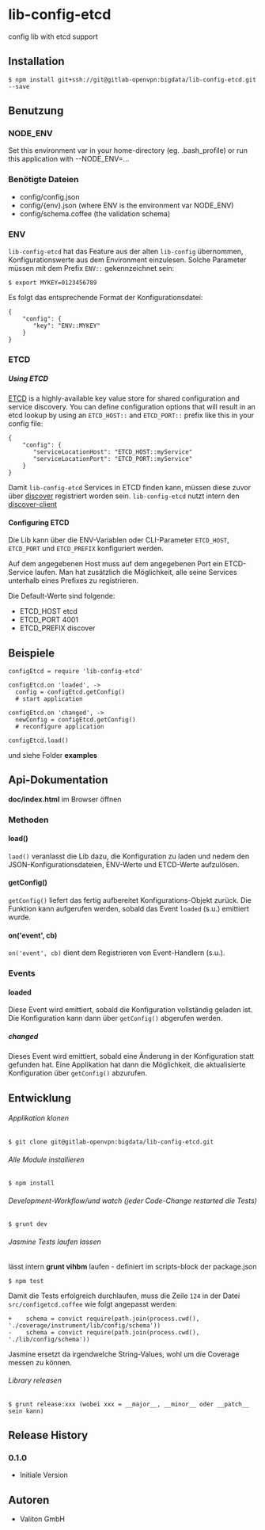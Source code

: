 # lib-config-etcd

config lib with etcd support

## Installation

    $ npm install git+ssh://git@gitlab-openvpn:bigdata/lib-config-etcd.git --save

## Benutzung

### NODE_ENV

Set this environment var in your home-directory (eg. .bash_profile) or run this application with --NODE_ENV=...

### Benötigte Dateien

* config/config.json
* config/{env}.json (where ENV is the environment var NODE_ENV)
* config/schema.coffee (the validation schema)

### ENV
`lib-config-etcd` hat das Feature aus der alten `lib-config` übernommen, Konfigurationswerte aus dem Environment einzulesen. Solche Parameter müssen mit dem Prefix `ENV::` gekennzeichnet sein:

    $ export MYKEY=0123456789

Es folgt das entsprechende Format der Konfigurationsdatei:

    {
        "config": {
           "key": "ENV::MYKEY"
        }
    }

### ETCD
##### Using ETCD
[ETCD](https://github.com/coreos/etcd) is a highly-available key value store for shared configuration and service discovery. You can define configuration options that will result in an etcd lookup by using an `ETCD_HOST::` and `ETCD_PORT::` prefix like this in your config file:

    {
        "config": {
           "serviceLocationHost": "ETCD_HOST::myService"
           "serviceLocationPort": "ETCD_PORT::myService"
        }
    }

Damit `lib-config-etcd` Services in ETCD finden kann, müssen diese zuvor über [discover](https://github.com/totem/discover) registriert worden sein. `lib-config-etcd` nutzt intern den [discover-client](https://github.com/totem/discover-client-node)

#### Configuring ETCD

Die Lib kann über die ENV-Variablen oder CLI-Parameter `ETCD_HOST`, `ETCD_PORT` und `ETCD_PREFIX` konfiguriert werden.

Auf dem angegebenen Host muss auf dem angegebenen Port ein ETCD-Service laufen. Man hat zusätzlich die Möglichkeit, alle seine Services unterhalb eines Prefixes zu registrieren.

Die Default-Werte sind folgende:

- ETCD_HOST etcd
- ETCD_PORT 4001
- ETCD_PREFIX discover


## Beispiele

    configEtcd = require 'lib-config-etcd'

    configEtcd.on 'loaded', ->
      config = configEtcd.getConfig()
      # start application

    configEtcd.on 'changed', ->
      newConfig = configEtcd.getConfig()
      # reconfigure application

    configEtcd.load()


und siehe Folder **examples**

## Api-Dokumentation

**doc/index.html** im Browser öffnen

### Methoden

#### load()
`laod()` veranlasst die Lib dazu, die Konfiguration zu laden und nedem den JSON-Konfigurationsdateien, ENV-Werte und ETCD-Werte aufzulösen.

#### getConfig()
`getConfig()` liefert das fertig aufbereitet Konfigurations-Objekt zurück. Die Funktion kann aufgerufen werden, sobald das Event `loaded` (s.u.) emittiert wurde.

#### on('event', cb)
`on('event', cb)` dient dem Registrieren von Event-Handlern (s.u.).

### Events
#### loaded
Diese Event wird emittiert, sobald die Konfiguration vollständig geladen ist. Die Konfiguration kann dann über `getConfig()` abgerufen werden.

##### changed
Dieses Event wird emittiert, sobald eine Änderung in der Konfiguration statt gefunden hat. Eine Applikation hat dann die Möglichkeit, die aktualisierte Konfiguration über `getConfig()` abzurufen.

## Entwicklung

###### Applikation klonen

    $ git clone git@gitlab-openvpn:bigdata/lib-config-etcd.git


###### Alle Module installieren

    $ npm install

###### Development-Workflow/und watch (jeder Code-Change restarted die Tests)

    $ grunt dev


###### Jasmine Tests laufen lassen

lässt intern **grunt vihbm** laufen - definiert im scripts-block der package.json

    $ npm test

Damit die Tests erfolgreich durchlaufen, muss die Zeile `124` in der Datei `src/configetcd.coffee` wie folgt angepasst werden:

    +    schema = convict require(path.join(process.cwd(), './coverage/instrument/lib/config/schema'))
    -    schema = convict require(path.join(process.cwd(), './lib/config/schema'))

Jasmine ersetzt da irgendwelche String-Values, wohl um die Coverage messen zu können.

###### Library releasen

    $ grunt release:xxx (wobei xxx = __major__, __minor__ oder __patch__ sein kann)


## Release History

### 0.1.0

* Initiale Version

## Autoren

* Valiton GmbH
